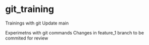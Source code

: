 # git_training
Trainings with git
Update main

Experimetns with git commands
Changes in feature_1 branch to be commited for review
